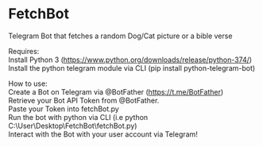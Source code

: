 # FetchBot
 Telegram Bot that fetches a random Dog/Cat picture or a bible verse

Requires: <br/>
Install Python 3 (https://www.python.org/downloads/release/python-374/)<br/>
Install the python telegram module via CLI (pip install python-telegram-bot)<br/>

How to use:<br/>
Create a Bot on Telegram via @BotFather (https://t.me/BotFather)<br/>
Retrieve your Bot API Token from @BotFather.<br/>
Paste your Token into fetchBot.py<br/>
Run the bot with python via CLI (i.e python C:\User\Desktop\FetchBot\fetchBot.py)<br/>
Interact with the Bot with your user account via Telegram!<br/>